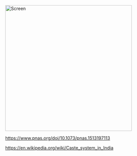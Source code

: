 <img width="400" alt="Screen " src="https://user-images.githubusercontent.com/36484215/210914834-a2b49b0a-7881-4a76-9a8e-978d0b19ae8b.jpg">

https://www.pnas.org/doi/10.1073/pnas.1513197113

https://en.wikipedia.org/wiki/Caste_system_in_India
